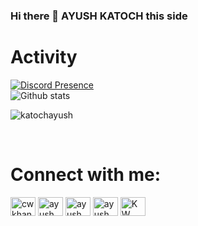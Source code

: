 ### Hi there 👋 AYUSH KATOCH this side

<!--
**katochayush/katochayush** is a ✨ _special_ ✨ repository because its `README.md` (this file) appears on your GitHub profile.

Here are some ideas to get you started:

- 🔭 I’m currently working on ...
- 🌱 I’m currently learning ...
- 👯 I’m looking to collaborate on ...
- 🤔 I’m looking for help with ...
- 💬 Ask me about ...
- 📫 How to reach me: ...
- 😄 Pronouns: ...
- ⚡ Fun fact: ...
-->
# Activity
[![Discord Presence](https://lanyard-profile-readme.vercel.app/api/838132108240355370)](https://discord.com/users/838132108240355370)
<br>
![Github stats](https://github-readme-stats.vercel.app/api?username=katochayush)
<p><img align="center" src="https://github-readme-streak-stats.herokuapp.com/?user=katochayush&" alt="katochayush" /></p>
<br>
<h1 align="left">Connect with me:</h1>
<p align="left">
<a href="https://dev.to/katochayush" target="blank"><img align="center" src="https://cdn.jsdelivr.net/npm/simple-icons@3.0.1/icons/dev-dot-to.svg" alt="cwkhan" height="30" width="40" /></a>
<a href="https://twitter.com/AYUSHKATOCH12" target="blank"><img align="center" src="https://raw.githubusercontent.com/rahuldkjain/github-profile-readme-generator/master/src/images/icons/Social/twitter.svg" alt="ayush" height="30" width="40" /></a>
<a href="https://instagram.com/ayush_katoch_" target="blank"><img align="center" src="https://raw.githubusercontent.com/rahuldkjain/github-profile-readme-generator/master/src/images/icons/Social/instagram.svg" alt="ayush" height="30" width="40" /></a>
<a href="https://discord.gg/YMy7xqQGrd" target="blank"><img align="center" src="https://raw.githubusercontent.com/rahuldkjain/github-profile-readme-generator/master/src/images/icons/Social/discord.svg" alt="ayush" height="30" width="40" /></a>
  <a href="https://dsc.gg/keyboardwarriors" target="blank"><img align="center" src="https://raw.githubusercontent.com/rahuldkjain/github-profile-readme-generator/master/src/images/icons/Social/discord.svg" alt="KW" height="30" width="40" /></a>
</p>
